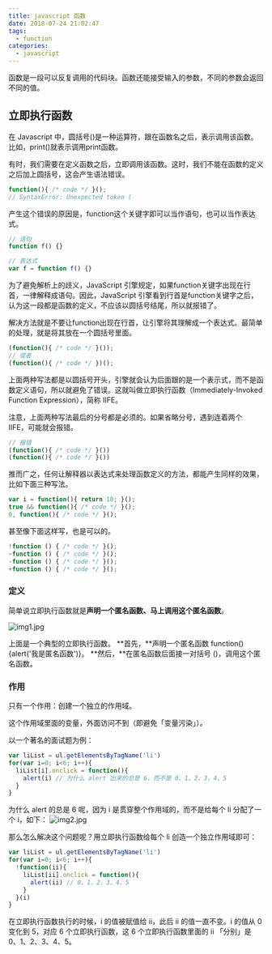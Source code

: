 ```yaml
---
title: javascript 函数
date: 2018-07-24 21:02:47
tags:
  - function
categories:
  - javascript
---
```


函数是一段可以反复调用的代码块。函数还能接受输入的参数，不同的参数会返回不同的值。

## 立即执行函数

在 Javascript 中，圆括号()是一种运算符，跟在函数名之后，表示调用该函数。比如，print()就表示调用print函数。

有时，我们需要在定义函数之后，立即调用该函数。这时，我们不能在函数的定义之后加上圆括号，这会产生语法错误。
``` js
function(){ /* code */ }();
// SyntaxError: Unexpected token (
```
产生这个错误的原因是，function这个关键字即可以当作语句，也可以当作表达式。
``` js
// 语句
function f() {}

// 表达式
var f = function f() {}
```
为了避免解析上的歧义，JavaScript 引擎规定，如果function关键字出现在行首，一律解释成语句。因此，JavaScript 引擎看到行首是function关键字之后，认为这一段都是函数的定义，不应该以圆括号结尾，所以就报错了。

解决方法就是不要让function出现在行首，让引擎将其理解成一个表达式。最简单的处理，就是将其放在一个圆括号里面。
``` js
(function(){ /* code */ }());
// 或者
(function(){ /* code */ })();
```
上面两种写法都是以圆括号开头，引擎就会认为后面跟的是一个表示式，而不是函数定义语句，所以就避免了错误。这就叫做立即执行函数（Immediately-Invoked Function Expression），简称 IIFE。

注意，上面两种写法最后的分号都是必须的。如果省略分号，遇到连着两个 IIFE，可能就会报错。

``` js
// 报错
(function(){ /* code */ }())
(function(){ /* code */ }())
```
推而广之，任何让解释器以表达式来处理函数定义的方法，都能产生同样的效果，比如下面三种写法。
``` js
var i = function(){ return 10; }();
true && function(){ /* code */ }();
0, function(){ /* code */ }();
```
甚至像下面这样写，也是可以的。
``` js
!function () { /* code */ }();
~function () { /* code */ }();
-function () { /* code */ }();
+function () { /* code */ }();
```

### 定义

简单说立即执行函数就是**声明一个匿名函数、马上调用这个匿名函数**。

![img1.jpg](/images/javascript-function/img1.jpg)

上面是一个典型的立即执行函数。
**首先，**声明一个匿名函数 function(){alert('我是匿名函数')}。
**然后，**在匿名函数后面接一对括号 ()，调用这个匿名函数。

### 作用

只有一个作用：创建一个独立的作用域。

这个作用域里面的变量，外面访问不到（即避免「变量污染」）。

以一个著名的面试题为例：

``` js
var liList = ul.getElementsByTagName('li')
for(var i=0; i<6; i++){
  liList[i].onclick = function(){
    alert(i) // 为什么 alert 出来的总是 6，而不是 0、1、2、3、4、5
  }
}
```
为什么 alert 的总是 6 呢，因为 i 是贯穿整个作用域的，而不是给每个 li 分配了一个 i，如下：
![img2.jpg](/images/javascript-function/img2.jpg)

那么怎么解决这个问题呢？用立即执行函数给每个 li 创造一个独立作用域即可：
``` js
var liList = ul.getElementsByTagName('li')
for(var i=0; i<6; i++){
  !function(ii){
    liList[ii].onclick = function(){
      alert(ii) // 0、1、2、3、4、5
    }
  }(i)
}
```
在立即执行函数执行的时候，i 的值被赋值给 ii，此后 ii 的值一直不变。i 的值从 0 变化到 5，对应 6 个立即执行函数，这 6 个立即执行函数里面的 ii 「分别」是 0、1、2、3、4、5。


